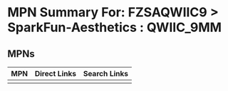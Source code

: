 



# MPN Summary For: FZSAQWIIC9 > SparkFun-Aesthetics : QWIIC_9MM

## MPNs
  

|MPN|Direct Links|Search Links|
| :--- | :--- | :--- |
||||
